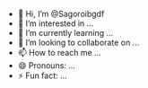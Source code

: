 - 👋 Hi, I’m @Sagoroibgdf
- 👀 I’m interested in ...
- 🌱 I’m currently learning ...
- 💞️ I’m looking to collaborate on ...
- 📫 How to reach me ...
- 😄 Pronouns: ...
- ⚡ Fun fact: ...

<!---
Sagoroibgdf/Sagoroibgdf is a ✨ special ✨ repository because its `README.md` (this file) appears on your GitHub profile.
You can click the Preview link to take a look at your changes.
--->
